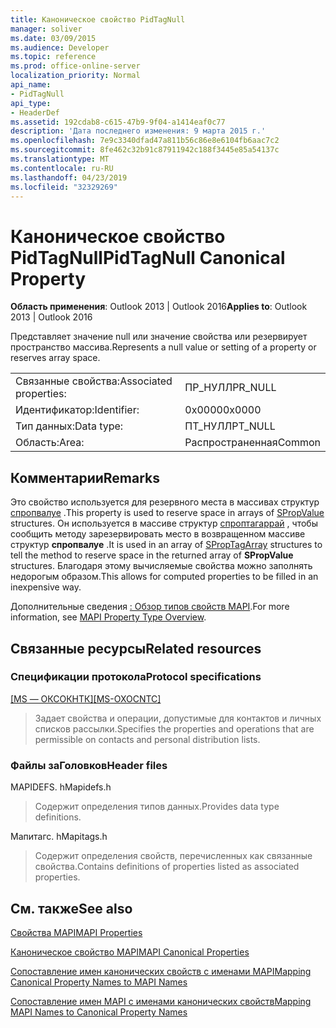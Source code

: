 ```yaml
---
title: Каноническое свойство PidTagNull
manager: soliver
ms.date: 03/09/2015
ms.audience: Developer
ms.topic: reference
ms.prod: office-online-server
localization_priority: Normal
api_name:
- PidTagNull
api_type:
- HeaderDef
ms.assetid: 192cdab8-c615-47b9-9f04-a1414eaf0c77
description: 'Дата последнего изменения: 9 марта 2015 г.'
ms.openlocfilehash: 7e9c3340dfad47a811b56c86e8e6104fb6aac7c2
ms.sourcegitcommit: 8fe462c32b91c87911942c188f3445e85a54137c
ms.translationtype: MT
ms.contentlocale: ru-RU
ms.lasthandoff: 04/23/2019
ms.locfileid: "32329269"
---
```

# <a name="pidtagnull-canonical-property"></a><span data-ttu-id="38e99-103">Каноническое свойство PidTagNull</span><span class="sxs-lookup"><span data-stu-id="38e99-103">PidTagNull Canonical Property</span></span>

  
  
<span data-ttu-id="38e99-104">**Область применения**: Outlook 2013 | Outlook 2016</span><span class="sxs-lookup"><span data-stu-id="38e99-104">**Applies to**: Outlook 2013 | Outlook 2016</span></span> 
  
<span data-ttu-id="38e99-105">Представляет значение null или значение свойства или резервирует пространство массива.</span><span class="sxs-lookup"><span data-stu-id="38e99-105">Represents a null value or setting of a property or reserves array space.</span></span>
  
|||
|:-----|:-----|
|<span data-ttu-id="38e99-106">Связанные свойства:</span><span class="sxs-lookup"><span data-stu-id="38e99-106">Associated properties:</span></span>  <br/> |<span data-ttu-id="38e99-107">ПР_НУЛЛ</span><span class="sxs-lookup"><span data-stu-id="38e99-107">PR_NULL</span></span>  <br/> |
|<span data-ttu-id="38e99-108">Идентификатор:</span><span class="sxs-lookup"><span data-stu-id="38e99-108">Identifier:</span></span>  <br/> |<span data-ttu-id="38e99-109">0x0000</span><span class="sxs-lookup"><span data-stu-id="38e99-109">0x0000</span></span>  <br/> |
|<span data-ttu-id="38e99-110">Тип данных:</span><span class="sxs-lookup"><span data-stu-id="38e99-110">Data type:</span></span>  <br/> |<span data-ttu-id="38e99-111">ПТ_НУЛЛ</span><span class="sxs-lookup"><span data-stu-id="38e99-111">PT_NULL</span></span>  <br/> |
|<span data-ttu-id="38e99-112">Область:</span><span class="sxs-lookup"><span data-stu-id="38e99-112">Area:</span></span>  <br/> |<span data-ttu-id="38e99-113">Распространенная</span><span class="sxs-lookup"><span data-stu-id="38e99-113">Common</span></span>  <br/> |
   
## <a name="remarks"></a><span data-ttu-id="38e99-114">Комментарии</span><span class="sxs-lookup"><span data-stu-id="38e99-114">Remarks</span></span>

<span data-ttu-id="38e99-115">Это свойство используется для резервного места в массивах структур [спропвалуе](spropvalue.md) .</span><span class="sxs-lookup"><span data-stu-id="38e99-115">This property is used to reserve space in arrays of [SPropValue](spropvalue.md) structures.</span></span> <span data-ttu-id="38e99-116">Он используется в массиве структур [спроптагаррай](sproptagarray.md) , чтобы сообщить методу зарезервировать место в возвращенном массиве структур **спропвалуе** .</span><span class="sxs-lookup"><span data-stu-id="38e99-116">It is used in an array of [SPropTagArray](sproptagarray.md) structures to tell the method to reserve space in the returned array of **SPropValue** structures.</span></span> <span data-ttu-id="38e99-117">Благодаря этому вычисляемые свойства можно заполнять недорогым образом.</span><span class="sxs-lookup"><span data-stu-id="38e99-117">This allows for computed properties to be filled in an inexpensive way.</span></span> 
  
<span data-ttu-id="38e99-118">Дополнительные сведения [: Обзор типов свойств MAPI](mapi-property-type-overview.md).</span><span class="sxs-lookup"><span data-stu-id="38e99-118">For more information, see [MAPI Property Type Overview](mapi-property-type-overview.md).</span></span>
  
## <a name="related-resources"></a><span data-ttu-id="38e99-119">Связанные ресурсы</span><span class="sxs-lookup"><span data-stu-id="38e99-119">Related resources</span></span>

### <a name="protocol-specifications"></a><span data-ttu-id="38e99-120">Спецификации протокола</span><span class="sxs-lookup"><span data-stu-id="38e99-120">Protocol specifications</span></span>

<span data-ttu-id="38e99-121">[[MS — ОКСОКНТК]](https://msdn.microsoft.com/library/9b636532-9150-4836-9635-9c9b756c9ccf%28Office.15%29.aspx)</span><span class="sxs-lookup"><span data-stu-id="38e99-121">[[MS-OXOCNTC]](https://msdn.microsoft.com/library/9b636532-9150-4836-9635-9c9b756c9ccf%28Office.15%29.aspx)</span></span>
  
> <span data-ttu-id="38e99-122">Задает свойства и операции, допустимые для контактов и личных списков рассылки.</span><span class="sxs-lookup"><span data-stu-id="38e99-122">Specifies the properties and operations that are permissible on contacts and personal distribution lists.</span></span>
    
### <a name="header-files"></a><span data-ttu-id="38e99-123">Файлы заГоловков</span><span class="sxs-lookup"><span data-stu-id="38e99-123">Header files</span></span>

<span data-ttu-id="38e99-124">MAPIDEFS. h</span><span class="sxs-lookup"><span data-stu-id="38e99-124">Mapidefs.h</span></span>
  
> <span data-ttu-id="38e99-125">Содержит определения типов данных.</span><span class="sxs-lookup"><span data-stu-id="38e99-125">Provides data type definitions.</span></span>
    
<span data-ttu-id="38e99-126">Мапитагс. h</span><span class="sxs-lookup"><span data-stu-id="38e99-126">Mapitags.h</span></span>
  
> <span data-ttu-id="38e99-127">Содержит определения свойств, перечисленных как связанные свойства.</span><span class="sxs-lookup"><span data-stu-id="38e99-127">Contains definitions of properties listed as associated properties.</span></span>
    
## <a name="see-also"></a><span data-ttu-id="38e99-128">См. также</span><span class="sxs-lookup"><span data-stu-id="38e99-128">See also</span></span>



[<span data-ttu-id="38e99-129">Свойства MAPI</span><span class="sxs-lookup"><span data-stu-id="38e99-129">MAPI Properties</span></span>](mapi-properties.md)
  
[<span data-ttu-id="38e99-130">Каноническое свойство MAPI</span><span class="sxs-lookup"><span data-stu-id="38e99-130">MAPI Canonical Properties</span></span>](mapi-canonical-properties.md)
  
[<span data-ttu-id="38e99-131">Сопоставление имен канонических свойств с именами MAPI</span><span class="sxs-lookup"><span data-stu-id="38e99-131">Mapping Canonical Property Names to MAPI Names</span></span>](mapping-canonical-property-names-to-mapi-names.md)
  
[<span data-ttu-id="38e99-132">Сопоставление имен MAPI с именами канонических свойств</span><span class="sxs-lookup"><span data-stu-id="38e99-132">Mapping MAPI Names to Canonical Property Names</span></span>](mapping-mapi-names-to-canonical-property-names.md)

